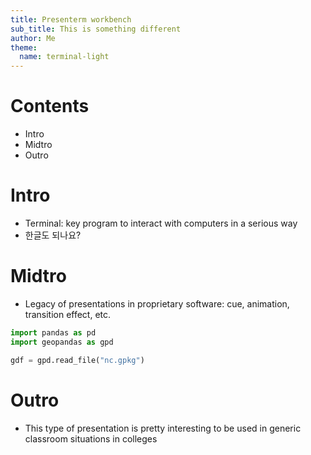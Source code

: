 ```yaml
---
title: Presenterm workbench
sub_title: This is something different
author: Me
theme:
  name: terminal-light
---
```


Contents
===
- Intro
- Midtro
- Outro

<!-- end_slide -->

Intro
===
- Terminal: key program to interact with computers in a serious way
- 한글도 되나요?

<!-- end_slide -->

Midtro
===
- Legacy of presentations in proprietary software: cue, animation, transition effect, etc.

```python
import pandas as pd
import geopandas as gpd

gdf = gpd.read_file("nc.gpkg")
```

<!-- end_slide -->


Outro
===
- This type of presentation is pretty interesting to be used in generic classroom situations in colleges

<!-- end_slide -->

